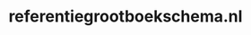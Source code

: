 ---
layout: post
title:  "referentiegrootboekschema.nl"
internal_url:  "/dutchgov/referentiegrootboekschema.nl.html"
categories: dutchgov
---